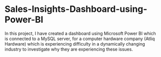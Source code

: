 # Sales-Insights-Dashboard-using-Power-BI
In this project, I have created a dashboard using Microsoft Power BI which is connected to a MySQL server,
for a computer hardware company (Atliq Hardware) which is experiencing difficulty in a dynamically changing 
industry to investigate why they are experiencing these issues.
